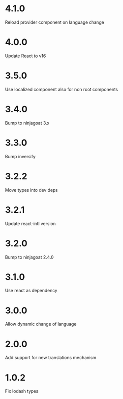 # 4.1.0

Reload provider component on language change

# 4.0.0

Update React to v16

# 3.5.0

Use localized component also for non root components

# 3.4.0

Bump to ninjagoat 3.x

# 3.3.0

Bump inversify

# 3.2.2

Move types into dev deps

# 3.2.1

Update react-intl version

# 3.2.0

Bump to ninjagoat 2.4.0

# 3.1.0

Use react as dependency

# 3.0.0

Allow dynamic change of language

# 2.0.0

Add support for new translations mechanism

# 1.0.2

Fix lodash types